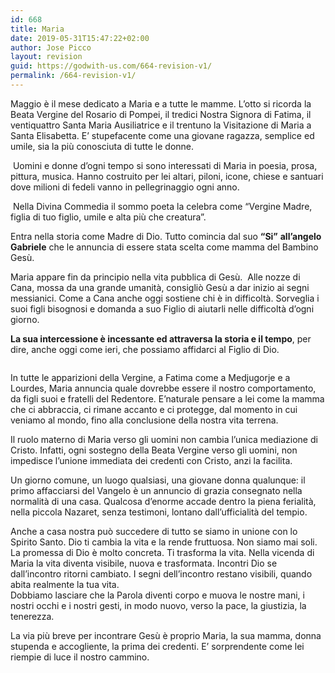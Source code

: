 ```yaml
---
id: 668
title: Maria
date: 2019-05-31T15:47:22+02:00
author: Jose Picco
layout: revision
guid: https://godwith-us.com/664-revision-v1/
permalink: /664-revision-v1/
---
```

Maggio è il mese dedicato a Maria e a tutte le mamme. L’otto si ricorda la Beata Vergine del Rosario di Pompei, il tredici Nostra Signora di Fatima, il ventiquattro Santa Maria Ausiliatrice e il trentuno la Visitazione di Maria a Santa Elisabetta. E’ stupefacente come una giovane ragazza, semplice ed umile, sia la più conosciuta di tutte le donne.

&nbsp;Uomini e donne d’ogni tempo si sono interessati di Maria in poesia, prosa, pittura, musica. Hanno costruito per lei altari, piloni, icone, chiese e santuari dove milioni di fedeli vanno in pellegrinaggio ogni anno.

&nbsp;Nella Divina Commedia il sommo poeta la celebra come “Vergine Madre, figlia di tuo figlio, umile e alta più che creatura”.

Entra nella storia come Madre di Dio. Tutto comincia dal suo **“Si”** **all’angelo Gabriele** che le annuncia di essere stata scelta come mamma del Bambino Gesù.

Maria appare fin da principio nella vita pubblica di Gesù. &nbsp;Alle nozze di Cana, mossa da una grande umanità, consigliò Gesù a dar inizio ai segni messianici. Come a Cana anche oggi sostiene chi è in difficoltà. Sorveglia i suoi figli bisognosi e domanda a suo Figlio di aiutarli nelle difficoltà d’ogni giorno.

**La sua intercessione è incessante ed attraversa la storia e il tempo**, per dire, anche oggi come ieri, che possiamo affidarci al Figlio di Dio.

<div class="wp-block-image">
  <figure class="aligncenter"><img src="https://godwith-us.com/wp-content/uploads/2019/05/Maria2.jpg" alt="" class="wp-image-667" /></figure>
</div>

In tutte le apparizioni della Vergine, a Fatima come a Medjugorje e a Lourdes, Maria annuncia quale dovrebbe essere il nostro comportamento, da figli suoi e fratelli del Redentore. E’naturale pensare a lei come la mamma che ci abbraccia, ci rimane accanto e ci protegge, dal momento in cui veniamo al mondo, fino alla conclusione della nostra vita terrena.

Il ruolo materno di Maria verso gli uomini non cambia l’unica mediazione di Cristo. Infatti, ogni sostegno della Beata Vergine verso gli uomini, non impedisce l’unione immediata dei credenti con Cristo, anzi la facilita. 

Un giorno comune, un luogo qualsiasi, una giovane donna qualunque: il primo affacciarsi del Vangelo è un annuncio di grazia consegnato nella normalità di una casa. Qualcosa d’enorme accade dentro la piena ferialità, nella piccola Nazaret, senza testimoni, lontano dall’ufficialità del tempio. 

Anche a casa nostra può succedere di tutto se siamo in unione con lo Spirito Santo. Dio ti cambia la vita e la rende fruttuosa. Non siamo mai soli. La promessa di Dio è molto concreta. Ti trasforma la vita. Nella vicenda di Maria la vita diventa visibile, nuova e trasformata. Incontri Dio se dall&#8217;incontro ritorni cambiato. I segni dell&#8217;incontro restano visibili, quando abita realmente la tua vita.  
Dobbiamo lasciare che la Parola diventi corpo e muova le nostre mani, i nostri occhi e i nostri gesti, in modo nuovo, verso la pace, la giustizia, la tenerezza.

La via più breve per incontrare Gesù è proprio Maria, la sua mamma, donna stupenda e accogliente, la prima dei credenti. E’ sorprendente come lei riempie di luce il nostro cammino.